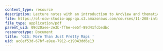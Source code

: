 ```yaml
---
content_type: resource
description: Lecture notes with an introduction to ArcView and thematic mapping.
file: https://ol-ocw-studio-app-qa.s3.amazonaws.com/courses/11-208-introduction-to-computers-in-public-management-ii-january-iap-2002/ac8ef53d67bfa9ee7912c19043dd6e13_lect12.pdf
file_type: application/pdf
parent_uid: 09d20aee-3e3b-ff6e-ee5f-89d41fcbedbc
resourcetype: Document
title: 'GIS: More Than Just Pretty Maps '
uid: ac8ef53d-67bf-a9ee-7912-c19043dd6e13
---
```

